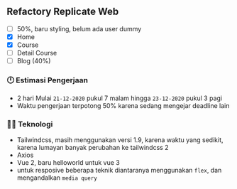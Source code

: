 ## Refactory Replicate Web

- [ ] 50%, baru styling, belum ada user dummy
- [x] Home
- [x] Course
- [ ] Detail Course
- [ ] Blog (40%)

### 🕛 Estimasi Pengerjaan

- 2 hari Mulai `21-12-2020` pukul 7 malam hingga `23-12-2020` pukul 3 pagi
- Waktu pengerjaan terpotong 50% karena sedang mengejar deadline lain

### 👨‍💻 Teknologi

- Tailwindcss, masih menggunakan versi 1.9, karena waktu yang sedikit, karena lumayan banyak perubahan ke tailwindcss 2
- Axios
- Vue 2, baru helloworld untuk vue 3
- untuk resposive beberapa teknik diantaranya menggunakan `flex`, dan mengandalkan `media query`
